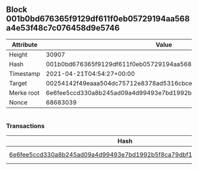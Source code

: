 ## Block 001b0bd676365f9129df611f0eb05729194aa568a4e53f48c7c076458d9e5746

Attribute | Value
--- | ---
Height | 30907
Hash | 001b0bd676365f9129df611f0eb05729194aa568a4e53f48c7c076458d9e5746
Timestamp | 2021-04-21T04:54:27+00:00
Target | 00254142f49eaaa504dc75712e8378ad5316cbcead634704b3734b6271167cc4
Merke root | 6e6fee5ccd330a8b245ad09a4d99493e7bd1992b5f8ca79dbf14747295382dab
Nonce | 68683039

```

```

### Transactions

Hash | Amount
--- | ---
[6e6fee5ccd330a8b245ad09a4d99493e7bd1992b5f8ca79dbf14747295382dab](6e6fee5ccd330a8b245ad09a4d99493e7bd1992b5f8ca79dbf14747295382dab.md) | 10.00000000 SKEPTI 
